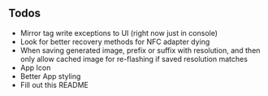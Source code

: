 ## Todos

- Mirror tag write exceptions to UI (right now just in console)
- Look for better recovery methods for NFC adapter dying
- When saving generated image, prefix or suffix with resolution, and then only allow cached image for re-flashing if saved resolution matches
- App Icon
- Better App styling
- Fill out this README